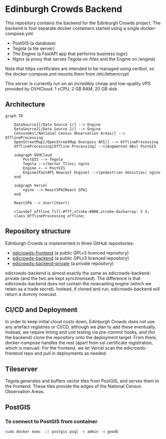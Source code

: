 # Edinburgh Crowds Backend

This repository contains the backend for the Edinburgh Crowds project.
The backend is four separate docker containers started using a single docker-compose.yml:
- PostGIS (a database)
- Tegola (a tile server)
- The Engine (a FastAPI app that performs business logic)
- Nginx (a proxy that serves Tegola on /tiles and the Engine on /engine)

Note that https certificates are intended to be managed using certbot, so the docker-compose.yml mounts them from /etc/letsencrypt

This server is currently run on an incredibly cheap and low-quality VPS provided by OVHCloud: 1 vCPU, 2 GB RAM, 20 GB disk.

## Architecture
```mermaid
graph TD

    DataSource1[/Data Source 1/] --> Engine
    DataSource2[/Data Source 2/] --> Engine
    CensusOAs[/National Census Observation Areas/] --> OfflineProcessing
    OpenStreetMap[/OpenStreetMap Overpass API/] --> OfflineProcessing
    OfflineProcessing[Offline Processing] -->|Augmented OAs| PostGIS

    subgraph OVHCloud
        PostGIS --> Tegola
        Tegola -->|Vector Tiles| nginx
        Engine <--> PostGIS
        Engine[FastAPI Nowcast Engine] -->|pedestrian densities| nginx
    end

    subgraph Vercel
        nginx --> ReactSPA[React SPA]
    end

    ReactSPA --> User([User])

    classDef offline fill:#fff,stroke:#000,stroke-dasharray: 5 5;
    class OfflineProcessing offline;
```

## Repository structure
Edinburgh Crowds is implemented in three GitHub repositories:
- [edicrowds-frontend](https://github.com/TristanGoss/edicrowds-frontend) (a public GPLv3 licenced repository)
- [edicrowds-backend](https://github.com/TristanGoss/edicrowds-backend) (a public GPLv3 licenced repository)
- [edicrowds-backend-private](https://github.com/TristanGoss/edicrowds-backend-private) (a private repository)

edicrowds-backend is almost exactly the same as edicrowds-backend-private (and the two are kept synchronised). The difference is that edicrowds-backend does not contain the nowcasting engine (which we retain as a trade secret). Instead, if cloned and run, edicrowds-backend will return a dummy nowcast.

## CI/CD and Deployment
In order to keep initial cloud costs down, Edinburgh Crowds does not use any artefact registries or CI/CD, although we plan to add these eventually. Instead, we require linting and unit testing via pre-commit hooks, and (for the backend) clone the repository onto the deployment target. From there, docker-compose handles the rest (apart from ssl certificate registration, which is manual). For the frontend, we let Vercel scan the edicrowds-frontend repo and pull in deployments as needed.

## Tileserver
Tegola generates and buffers vector tiles from PostGIS, and serves them to the frontend. These tiles provide the edges of the National Census Observation Areas.

## PostGIS

### To connect to PostGIS from container
```bash
sudo docker exec -it postgis psql -U admin -d geodb
```
